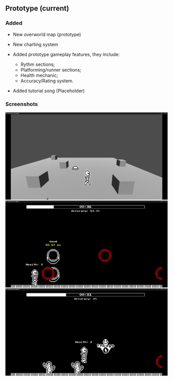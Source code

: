 ## Prototype (current)
### Added
- New overworld map (prototype)

- New charting system

- Added prototype gameplay features, they include:
    - Rythm sections;
    - Platforming/runner sections;
    - Health mechanic;
    - Accuracy/Rating system.

- Added tutorial song (Placeholder)

### Screenshots
![](../../images/screenshots/prototype/screen1.png)
![](../../images/screenshots/prototype/screen3.png)
![](../../images/screenshots/prototype/screen4.png)